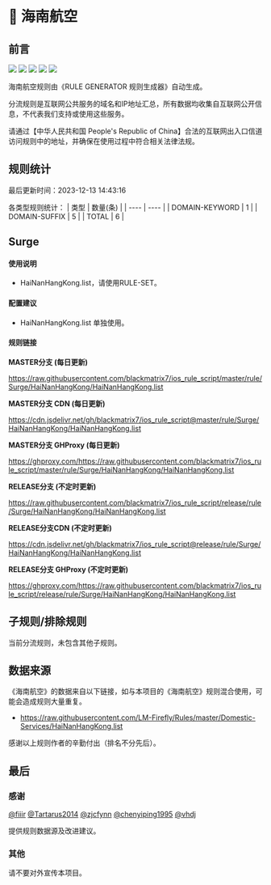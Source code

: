 # 🧸 海南航空

## 前言

![](https://shields.io/badge/-移除重复规则-ff69b4) ![](https://shields.io/badge/-DOMAIN与DOMAIN--SUFFIX合并-green) ![](https://shields.io/badge/-DOMAIN--SUFFIX间合并-critical) ![](https://shields.io/badge/-DOMAIN--SUFFIX与DOMAIN--KEYWORD合并-blue) ![](https://shields.io/badge/-IP--CIDR(6)合并-blueviolet) 

海南航空规则由《RULE GENERATOR 规则生成器》自动生成。

分流规则是互联网公共服务的域名和IP地址汇总，所有数据均收集自互联网公开信息，不代表我们支持或使用这些服务。

请通过【中华人民共和国 People's Republic of China】合法的互联网出入口信道访问规则中的地址，并确保在使用过程中符合相关法律法规。

## 规则统计

最后更新时间：2023-12-13 14:43:16

各类型规则统计：
| 类型 | 数量(条)  | 
| ---- | ----  |
| DOMAIN-KEYWORD | 1  | 
| DOMAIN-SUFFIX | 5  | 
| TOTAL | 6  | 


## Surge 

#### 使用说明
- HaiNanHangKong.list，请使用RULE-SET。

#### 配置建议
- HaiNanHangKong.list 单独使用。

#### 规则链接
**MASTER分支 (每日更新)**

https://raw.githubusercontent.com/blackmatrix7/ios_rule_script/master/rule/Surge/HaiNanHangKong/HaiNanHangKong.list

**MASTER分支 CDN (每日更新)**

https://cdn.jsdelivr.net/gh/blackmatrix7/ios_rule_script@master/rule/Surge/HaiNanHangKong/HaiNanHangKong.list

**MASTER分支 GHProxy (每日更新)**

https://ghproxy.com/https://raw.githubusercontent.com/blackmatrix7/ios_rule_script/master/rule/Surge/HaiNanHangKong/HaiNanHangKong.list

**RELEASE分支 (不定时更新)**

https://raw.githubusercontent.com/blackmatrix7/ios_rule_script/release/rule/Surge/HaiNanHangKong/HaiNanHangKong.list

**RELEASE分支CDN (不定时更新)**

https://cdn.jsdelivr.net/gh/blackmatrix7/ios_rule_script@release/rule/Surge/HaiNanHangKong/HaiNanHangKong.list

**RELEASE分支 GHProxy (不定时更新)**

https://ghproxy.com/https://raw.githubusercontent.com/blackmatrix7/ios_rule_script/release/rule/Surge/HaiNanHangKong/HaiNanHangKong.list

## 子规则/排除规则


当前分流规则，未包含其他子规则。

## 数据来源

《海南航空》的数据来自以下链接，如与本项目的《海南航空》规则混合使用，可能会造成规则大量重复。

- https://raw.githubusercontent.com/LM-Firefly/Rules/master/Domestic-Services/HaiNanHangKong.list


感谢以上规则作者的辛勤付出（排名不分先后）。

## 最后

### 感谢

[@fiiir](https://github.com/fiiir) [@Tartarus2014](https://github.com/Tartarus2014) [@zjcfynn](https://github.com/zjcfynn) [@chenyiping1995](https://github.com/chenyiping1995) [@vhdj](https://github.com/vhdj)

提供规则数据源及改进建议。

### 其他

请不要对外宣传本项目。